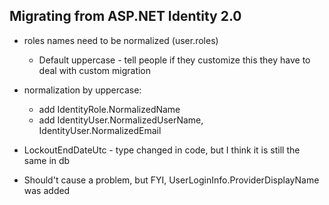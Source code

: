 ﻿## Migrating from ASP.NET Identity 2.0

- roles names need to be normalized (user.roles)
	- Default uppercase - tell people if they customize this they have to deal with custom migration

- normalization by uppercase:
	- add IdentityRole.NormalizedName
	- add IdentityUser.NormalizedUserName, IdentityUser.NormalizedEmail
- LockoutEndDateUtc - type changed in code, but I think it is still the same in db

- Should't cause a problem, but FYI, UserLoginInfo.ProviderDisplayName was added
